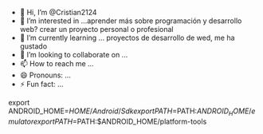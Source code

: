 - 👋 Hi, I’m @Cristian2124
- 👀 I’m interested in ...aprender más sobre programación y desarrollo web? crear un proyecto personal o profesional 
- 🌱 I’m currently learning ... proyectos de desarrollo de wed, me ha gustado 
- 💞️ I’m looking to collaborate on ...
- 📫 How to reach me ...
- 😄 Pronouns: ...
- ⚡ Fun fact: ...

<!---
Cristian2124/Cristian2124 is a ✨ special ✨ repository because its `README.md` (this file) appears on your GitHub profile.
You can click the Preview link to take a look at your changes.
--->
export ANDROID_HOME=$HOME/Android/Sdk
export PATH=$PATH:$ANDROID_HOME/emulator
export PATH=$PATH:$ANDROID_HOME/platform-tools
